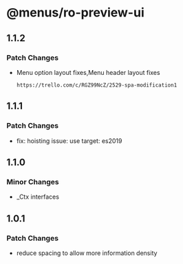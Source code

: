 # @menus/ro-preview-ui

## 1.1.2

### Patch Changes

- Menu option layout fixes,Menu header layout fixes

      https://trello.com/c/RGZ99NcZ/2529-spa-modification1

## 1.1.1

### Patch Changes

- fix: hoisting issue: use target: es2019

## 1.1.0

### Minor Changes

- \_Ctx interfaces

## 1.0.1

### Patch Changes

- reduce spacing to allow more information density
